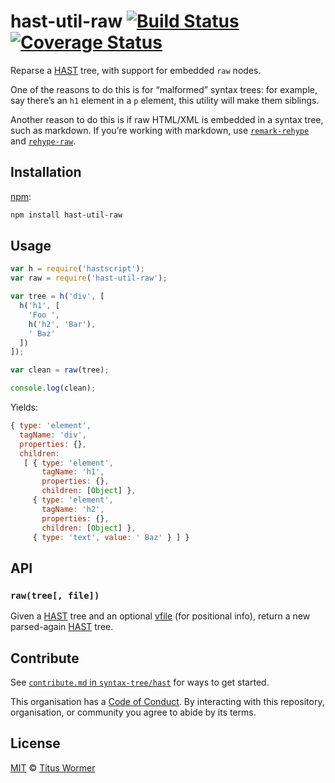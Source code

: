 # hast-util-raw [![Build Status][travis-badge]][travis] [![Coverage Status][codecov-badge]][codecov]

Reparse a [HAST][] tree, with support for embedded `raw` nodes.

One of the reasons to do this is for “malformed” syntax trees: for
example, say there’s an `h1` element in a `p` element, this utility
will make them siblings.

Another reason to do this is if raw HTML/XML is embedded in a syntax
tree, such as markdown.  If you’re working with markdown, use
[`remark-rehype`][remark-rehype] and [`rehype-raw`][rehype-raw].

## Installation

[npm][]:

```bash
npm install hast-util-raw
```

## Usage

```javascript
var h = require('hastscript');
var raw = require('hast-util-raw');

var tree = h('div', [
  h('h1', [
    'Foo ',
    h('h2', 'Bar'),
    ' Baz'
  ])
]);

var clean = raw(tree);

console.log(clean);
```

Yields:

```javascript
{ type: 'element',
  tagName: 'div',
  properties: {},
  children:
   [ { type: 'element',
       tagName: 'h1',
       properties: {},
       children: [Object] },
     { type: 'element',
       tagName: 'h2',
       properties: {},
       children: [Object] },
     { type: 'text', value: ' Baz' } ] }
```

## API

### `raw(tree[, file])`

Given a [HAST][] tree and an optional [vfile][] (for positional info),
return a new parsed-again [HAST][] tree.

## Contribute

See [`contribute.md` in `syntax-tree/hast`][contribute] for ways to get
started.

This organisation has a [Code of Conduct][coc].  By interacting with this
repository, organisation, or community you agree to abide by its terms.

## License

[MIT][license] © [Titus Wormer][author]

<!-- Definitions -->

[travis-badge]: https://img.shields.io/travis/syntax-tree/hast-util-raw.svg

[travis]: https://travis-ci.org/syntax-tree/hast-util-raw

[codecov-badge]: https://img.shields.io/codecov/c/github/syntax-tree/hast-util-raw.svg

[codecov]: https://codecov.io/github/syntax-tree/hast-util-raw

[npm]: https://docs.npmjs.com/cli/install

[license]: LICENSE

[author]: http://wooorm.com

[hast]: https://github.com/syntax-tree/hast

[remark-rehype]: https://github.com/wooorm/remark-rehype

[rehype-raw]: https://github.com/wooorm/rehype-raw

[vfile]: https://github.com/vfile/vfile

[contribute]: https://github.com/syntax-tree/hast/blob/master/contributing.md

[coc]: https://github.com/syntax-tree/hast/blob/master/code-of-conduct.md
